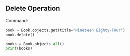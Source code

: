 ## Delete Operation

Command:
```python
book = Book.objects.get(title="Nineteen Eighty-Four")
book.delete()

books = Book.objects.all()
print(books)